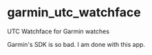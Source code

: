 # garmin_utc_watchface
UTC Watchface for Garmin watches

Garmin's SDK is so bad. I am done with this app.
